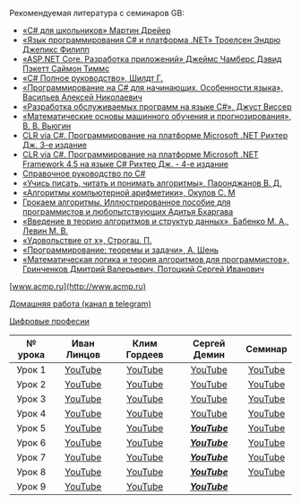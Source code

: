 Рекомендуемая литература с семинаров GB:

* [«C# для школьников» Мартин Дрейер](https://drive.google.com/file/d/1hIUYHkkMjKEqdfApziC43LSDAxWqZVtT/view?usp=sharing)
* [«Язык программирования C# и платформа .NET» Троелсен Эндрю Джепикс Филипп](https://drive.google.com/file/d/1j4Hx4CNOG7uRFDP0_mGES2ZxSzLZ4Btd/view?usp=sharing)
* [«ASP.NET Core. Разработка приложений» Джеймс Чамберс Дэвид Пэкетт Саймон Тиммс](https://drive.google.com/file/d/1u5fBqEe-FmNgkbCevWZ5JxxTrVfJkG1d/view?usp=sharing)
* [«C# Полное руководство», Шилдт Г.](https://drive.google.com/file/d/1YGRLd_mKV2Hqy8DCnKEI8fZ7DElZhigQ/view?usp=sharing)
* [«Программирование на C# для начинающих. Особенности языка», Васильев Алексей Николаевич](https://drive.google.com/file/d/1ydGKlSxF0p-4yCqPz3jNpGAnch3AT8Sp/view?usp=sharing)
* [«Разработка обслуживаемых программ на языке C#», Джуст Виссер](https://drive.google.com/file/d/14ya7eWqjhtJaiNuyJ_0qAqmydBTVe5iJ/view?usp=sharing)
* [«Математические основы машинного обучения и прогнозирования», В. В. Вьюгин](https://drive.google.com/file/d/1hZ7yonCo2gVs5HyZmnKahWD_W1h6rFHr/view?usp=sharing)
* [CLR via C#. Программирование на платформе Microsoft .NET Рихтер Дж. 3-е издание](https://drive.google.com/file/d/1BhOreW_fUnNB0i-GKGlJBnzAqpPm67hR/view?usp=sharing)
* [CLR via C#. Программирование на платформе Microsoft .NET Framework 4.5 на языке C# Рихтер Дж. - 4-е издание](https://drive.google.com/file/d/1at8RGUqMcz_QAkkOK_Fv3dbkIZjZZy6v/view?usp=sharing)
* [Cправочное руководство по C#](https://drive.google.com/file/d/12tjZr6o-S1cwXBjiKcoIT1WFdutSCYuq/view?usp=sharing)
* [«Учись писать, читать и понимать алгоритмы», Паронджанов В. Д.](https://drive.google.com/file/d/10IuD40Xoe49HQDdfi1NFInb8sA1EJJXx/view?usp=sharing)
* [«Алгоритмы компьютерной арифметики», Окулов С. М](https://drive.google.com/file/d/1IWi7y-lBK6G9dwVgl4IWRVRsGG9ah9yu/view?usp=sharing)
* [Грокаем алгоритмы. Иллюстрированное пособие для программистов и любопытствующих Адитья Бхаргава](https://drive.google.com/file/d/1rJm-qXJS2x5LdIn2NqQ0WDScRtSGI3S-/view?usp=sharing)
* [«Введение в теорию алгоритмов и структур данных», Бабенко М. А., Левин М. В.](https://drive.google.com/file/d/1BsNfPLcozcCHRtW_pF-j17AevSElhbj0/view?usp=sharing)
* [«Удовольствие от х», Строгац, П.](https://drive.google.com/file/d/13y6Mb_Bsd4iT8YyRQFCw5vvKlrysANn0/view?usp=sharing)
* [«Программирование: теоремы и задачи», А. Шень](https://drive.google.com/file/d/1hN53rcWowEIBfPsvqQV9W5_fWU3Xu2dL/view?usp=sharing)
* [«Математическая логика и теория алгоритмов для программистов», Гринченков Дмитрий Валерьевич, Потоцкий Сергей Иванович](https://drive.google.com/file/d/1MRIZK2Lj5BLXgMMQM1W782PZFqY_7Yai/view?usp=sharing)


[www.acmp.ru](http://www.acmp.ru)

[Домашняя работа (канал в telegram)](https://t.me/+_q0-YJrrVlhhY2Uy)

[Цифровые професии](https://profidigital.gosuslugi.ru/?direction=prog)

| № урока |        Иван Линцов        |       Клим Гордеев       |       Сергей Демин       |                   Семинар                   |
| :-----------: | :----------------------------------: | :----------------------------------: | :----------------------------------: | :------------------------------------------------: |
|  Урок 1  | [YouTube](https://youtu.be/cyz89oRUcQo) | [YouTube](https://youtu.be/NMMF2RO22uw) | [YouTube](https://youtu.be/4aBsIp1iM3g) |        [YouTube](https://youtu.be/aPpRbGPBxJk)        |
|  Урок 2  | [YouTube](https://youtu.be/LME7fv4OeWQ) | [YouTube](https://youtu.be/L3MIW7Letb8) | [YouTube](https://youtu.be/71TlixSCtak) |        [YouTube](https://youtu.be/9cWm6nze29M)        |
|  Урок 3  | [YouTube](https://youtu.be/T2WlMecRFew) | [YouTube](https://youtu.be/lcmiaGLTbcc) | [YouTube](https://youtu.be/bMV-1Vkl0eU) |        [YouTube](https://youtu.be/GrcKmjz8APE)        |
|  Урок 4  | [YouTube](https://youtu.be/M_gAp7fbgQU) | [YouTube](https://youtu.be/ghX8BGg2AKY) | [YouTube](https://youtu.be/tPR4OuduNmM)|[YouTube](https://youtu.be/Z95dc5e1Sb8)        |
|  Урок 5  | [YouTube](https://youtu.be/aWagc_yJIJc) | [YouTube](https://youtu.be/yhRw2EwI6_s) | [***YouTube***]()        |        [YouTube](https://youtu.be/dNe-zoYmCJQ)        |
|  Урок 6  | [YouTube](https://youtu.be/f4A6L28332c) | [YouTube](https://youtu.be/GqoTZwkw__c) | [***YouTube***]()        | [YouTube](https://youtu.be/qMbUD-V9HTA) |
|  Урок 7  | [YouTube](https://youtu.be/wZ5EEAdy5yc) | [YouTube](https://youtu.be/82QT289F0zw) | [***YouTube***]()        |               [YouTube](https://youtu.be/MbSOUdiA4dU)               |
|  Урок 8  | [YouTube](https://youtu.be/-zmLrIy0Y88) | [YouTube](https://youtu.be/dELHC9GRJGE) | [***YouTube***]()|[YouTube](https://youtu.be/w8UVarr5edc)|
|  Урок 9  | [YouTube](https://youtu.be/3dGnfi7FFiQ) | [YouTube]() | [***YouTube***]()|[]()|


[Zoom1_1]: (https://gbcdn.mrgcdn.ru/uploads/record/204263/attachment/c6d49798fe20fdee2b76b7553fa43bcb.mp4)
[YouTube1_1]: (https://youtu.be/cyz89oRUcQo)
[Zoom2_1]: (https://gbcdn.mrgcdn.ru/uploads/record/204890/attachment/66243a76a4903b1af8ce210f0ffa0c40.mp4)
[YouTube2_1]: (https://youtu.be/LME7fv4OeWQ)
[Zoom3_1]: (https://gbcdn.mrgcdn.ru/uploads/record/205494/attachment/c42010ee6be842bc524480b7f2b06853.mp4)
[YouTube3_1]: (https://youtu.be/T2WlMecRFew)
[Zoom4_1]: (https://gbcdn.mrgcdn.ru/uploads/record/206125/attachment/be15528300379f5502503e8621cb9146.mp4)
[YouTube4_1]: (https://youtu.be/M_gAp7fbgQU)
[Zoom5_1]: (https://gbcdn.mrgcdn.ru/uploads/record/206703/attachment/15b0ed139767e97f32d54b178e6b1a68.mp4)
[YouTube5_1]: (https://youtu.be/aWagc_yJIJc)
[Zoom6_1]: (https://gbcdn.mrgcdn.ru/uploads/record/207375/attachment/f16516c296409dd4ac65bb3d72486fdd.mp4)
[YouTube6_1]: (https://youtu.be/f4A6L28332c)
[Zoom7_1]: (https://gbcdn.mrgcdn.ru/uploads/record/207900/attachment/a7fb29d8ee36fbcfd136884339cda277.mp4)
[YouTube7_1]: (https://youtu.be/wZ5EEAdy5yc)
[Zoom1_2]: (https://gbcdn.mrgcdn.ru/uploads/record/204551/attachment/9ce8bf11c7c512fe97bcbff6b061e14a.mp4)
[YouTube1_2]: (https://youtu.be/NMMF2RO22uw)
[Zoom2_2]: (https://gbcdn.mrgcdn.ru/uploads/record/204651/attachment/a47204d82f1f51cc2c4566d5e0ee6074.mp4)
[YouTube2_2]: (https://youtu.be/L3MIW7Letb8)
[Zoom3_2]: (https://gbcdn.mrgcdn.ru/uploads/record/205740/attachment/5ea13582805982484fd08fd4d171e5a4.mp4)
[YouTube3_2]: (https://youtu.be/lcmiaGLTbcc)
[Zoom4_2]: (https://gbcdn.mrgcdn.ru/uploads/record/205825/attachment/ca22832b0cf057af372e15645bb2f903.mp4)
[YouTube4_2]: (https://youtu.be/ghX8BGg2AKY)
[Zoom5_2]: (https://gbcdn.mrgcdn.ru/uploads/record/206969/attachment/fb8f56d26a2d8ec69ec85df747bce0ad.mp4)
[YouTube5_2]: (https://youtu.be/yhRw2EwI6_s)
[Zoom6_2]: (https://gbcdn.mrgcdn.ru/uploads/record/207139/attachment/32ec7d2c979dee8fa585edfc341e426b.mp4)
[Zoom7_2]: (https://gbcdn.mrgcdn.ru/uploads/record/208138/attachment/b2273360379a0cacb61589a38ef2298f.mp4)
[YouTube7_2]: (https://youtu.be/82QT289F0zw)
[Zoom1_3]: (https://gbcdn.mrgcdn.ru/uploads/record/206699/attachment/1b378d77f679188b7014ecdc63bf6196.mp4)
[YouTube1_3]: (https://youtu.be/4aBsIp1iM3g)
[Zoom2_3]: (https://gbcdn.mrgcdn.ru/uploads/record/207385/attachment/b3abc5fd42991bccbd2d0b9c7261a818.mp4)
[YouTube2_3]: (https://youtu.be/71TlixSCtak)
